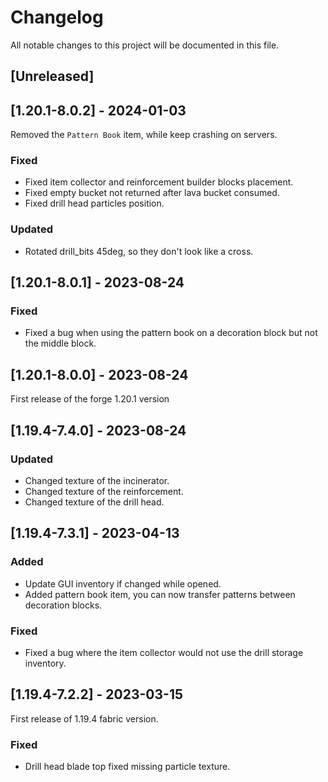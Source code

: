 # Changelog

All notable changes to this project will be documented in this file.

## [Unreleased]

## [1.20.1-8.0.2] - 2024-01-03

Removed the `Pattern Book` item, while keep crashing on servers.

### Fixed

- Fixed item collector and reinforcement builder blocks placement.
- Fixed empty bucket not returned after lava bucket consumed.
- Fixed drill head particles position.

### Updated

- Rotated drill_bits 45deg, so they don't look like a cross.

## [1.20.1-8.0.1] - 2023-08-24

### Fixed

- Fixed a bug when using the pattern book on a decoration block but not the middle block.

## [1.20.1-8.0.0] - 2023-08-24

First release of the forge 1.20.1 version

## [1.19.4-7.4.0] - 2023-08-24

### Updated

- Changed texture of the incinerator.
- Changed texture of the reinforcement.
- Changed texture of the drill head.

## [1.19.4-7.3.1] - 2023-04-13

### Added

- Update GUI inventory if changed while opened.
- Added pattern book item, you can now transfer patterns between decoration blocks.

### Fixed

- Fixed a bug where the item collector would not use the drill storage inventory.

## [1.19.4-7.2.2] - 2023-03-15

First release of 1.19.4 fabric version.

### Fixed

- Drill head blade top fixed missing particle texture.